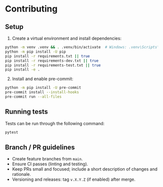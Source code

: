 # Contributing

## Setup

1. Create a virtual environment and install dependencies:

```bash
python -m venv .venv && . .venv/bin/activate  # Windows: .venv\Scripts\activate
python -m pip install -U pip
pip install -r requirements.txt || true
pip install -r requirements-dev.txt || true
pip install -r requirements-test.txt || true
pip install -e .
```

2. Install and enable pre-commit:

```bash
python -m pip install -U pre-commit
pre-commit install --install-hooks
pre-commit run --all-files
```

## Running tests

Tests can be run through the following command:

```bash
pytest
```

## Branch / PR guidelines

- Create feature branches from `main`.
- Ensure CI passes (linting and testing).
- Keep PRs small and focused; include a short description of changes and
  rationale.
- Versioning and releases: tag `v.X.Y.Z` (if enabled) after merge.

